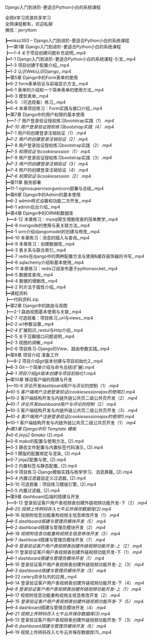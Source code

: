 Django入门到进阶-更适合Python小白的系统课程

全网it学习资源共享学习<br>全网课程都有，欢迎私聊<br>微信：jerryttom<br>

┣━mksz393 – Django入门到进阶-更适合Python小白的系统课程<br> ┣━第1章 Django入门到进阶-更适合Python小白的系统课程<br> ┣━1-4 关于项目创建问题补充说明_.mp4<br> ┣━1-1 Django入门到进阶-更适合Python小白的系统课程-引言_.mp4<br> ┣━1-3 项目创建于配置介绍_.mp4<br> ┣━1-2 认识Web认识Django_.mp4<br> ┣━第5章 Django中的Form表单的使用<br> ┣━5-2 form表单验证与前端显示方法_.mp4<br> ┣━5-1 表单的介绍和一个简单表单的使用方法_.mp4<br> ┣━5-3 模型表单_.mp4<br> ┣━5-5 （可选观看）练习_.mp4<br> ┣━5-4 本章项目练习：Form实践与接口介绍_.mp4<br> ┣━第7章 Django中的用户权限的基本使用<br> ┣━7-7 用户登录验证授权练习bootstrap实践（1）_.mp4<br> ┣━7-10 用户登录验证授权练习bootstrap实践（4）_.mp4<br> ┣━7-1 用户的创建登录注销验证（1）_.mp4<br> ┣━7-2 用户的创建登录注销验证（2）_.mp4<br> ┣━7-8 用户登录验证授权练习bootstrap实践（2）_.mp4<br> ┣━7-5 权限验证与cookiesession（1）_.mp4<br> ┣━7-9 用户登录验证授权练习bootstrap实践（3）_.mp4<br> ┣━7-3 用户的创建登录注销验证（3）_.mp4<br> ┣━7-4 用户的创建登录注销验证（4）_.mp4<br> ┣━7-6 权限验证与cookiesession（2）_.mp4<br> ┣━第11章 服务部署<br> ┣━11-1 nginxsupervisorgunicorn部署与总结_.mp4<br> ┣━第6章 Django中的Admin的基本使用<br> ┣━6-2 admin样式设置和功能二次开发_.mp4<br> ┣━6-1 admin后台介绍_.mp4<br> ┣━第4章 Django中的ORM和数据库<br> ┣━4-12 本章练习：mysql原生增删改查的简单教学_.mp4<br> ┣━4-8 mongodb的使用与表关联方法_.mp4<br> ┣━4-1 orm介绍djangomodel的创建与修改_.mp4<br> ┣━4-10 本章练习：消息的插入与查询_.mp4<br> ┣━4-9 本章练习：创建数据库_.mp4<br> ┣━4-3 表关系与联合索引_.mp4<br> ┣━4-7 redis在django中的两种配置方法与使用&amp;缓存装饰器的书写_.mp4<br> ┣━4-6 sqlachemy介绍和基本使用_.mp4<br> ┣━4-11 本章练习：redis订阅发布基于pythonsocket_.mp4<br> ┣━4-5 数据库查询_.mp4<br> ┣━4-4 数据的增删改_.mp4<br> ┣━4-2 列方法于属性介绍_.mp4<br> ┣━课程资料<br> ┣━代码资料.zip<br> ┣━第2章 Django中的路由与视图<br> ┣━2-1 路由视图基本使用与关联_.mp4<br> ┣━2-7 可选观看：项目练习_url与views_.mp4<br> ┣━2-2 url参数设置_.mp4<br> ┣━2-4 扩展知识_restul与http介绍_.mp4<br> ┣━2-5 关于豆瓣接口问题说明_.mp4<br> ┣━2-3 视图的讲解_.mp4<br> ┣━2-6 项目练习-Django的View、路由参数实践_.mp4<br> ┣━第8章 项目介绍 准备工作<br> ┣━8-2 项目介绍git版本创建与项目初始化2_.mp4<br> ┣━8-3 Git一个简单介绍与命令总结(扩展)_.mp4<br> ┣━8-1 项目介绍git版本创建与项目初始化1_.mp4<br> ┣━第10章 移动客户端的搭建与开发<br> ┣━10-6 评论开发dashboard用户与评论的控制（1）_.mp4<br> ┣━10-5 客户端用户注册登录验证(cookiesessionajax的使用2)_.mp4<br> ┣━10-2 客户端结构开发与内链外链公共页二级公共页开发（2）_.mp4<br> ┣━10-7 评论开发dashboard用户与评论的控制（2）_.mp4<br> ┣━10-3 客户端结构开发与内链外链公共页二级公共页开发（3）_.mp4<br> ┣━10-4 客户端用户注册登录验证(cookiesessionajax的使用1)_.mp4<br> ┣━10-1 客户端结构开发与内链外链公共页二级公共页开发（1）_.mp4<br> ┣━第3章 Django中的 Template 模板<br> ┣━3-6 jinja2与mako_ (2).mp4<br> ┣━3-8 mako的配置与使用方法_ (2).mp4<br> ┣━3-3 静态文件配置与内置标签代码演示_ (2).mp4<br> ┣━3-1 模版的配置绑定与渲染_ (2).mp4<br> ┣━3-7 jinja2配置与使_ (2).mp4<br> ┣━3-2 内置标签与静态配置_ (2).mp4<br> ┣━3-9 项目练习-Django模板实践与枚举学习、消息屏蔽_ (2).mp4<br> ┣━3-4 内置过滤器自定义过滤器_ (2).mp4<br> ┣━3-10 可选观看：项目练习模版引擎_ (2).mp4<br> ┣━3-5 内置过滤器_ (2).mp4<br> ┣━第9章 dashboard后端的搭建与开发<br> ┣━9-12 登录验证客户用户表视频表创建外链视频功能开发-下（2）_.mp4<br> ┣━9-20 视频上传转码存入七牛云并保存数据库(2)_.mp4<br> ┣━9-16 视频附信息功能重构视频主信息修改开发（1）_.mp4<br> ┣━9-5 dashboard搭建与管理员模块开发（5）_.mp4<br> ┣━9-2 dashboard搭建与管理员模块开发（2）_.mp4<br> ┣━9-18 视频附信息功能重构视频主信息修改开发（3）_.mp4<br> ┣━9-7 dashboard搭建与管理员模块开发（7）_.mp4<br> ┣━9-9 登录验证客户用户表视频表创建外链视频功能开发-上（2）_.mp4<br> ┣━9-11 登录验证客户用户表视频表创建外链视频功能开发-下（1）_.mp4<br> ┣━9-1 dashboard搭建与管理员模块开发（1）_.mp4<br> ┣━9-10 登录验证客户用户表视频表创建外链视频功能开发-上（3）_.mp4<br> ┣━9-3 dashboard搭建与管理员模块开发（3）_.mp4<br> ┣━9-22 celery异步队列的应用_.mp4<br> ┣━9-14 登录验证客户用户表视频表创建外链视频功能开发-下（4）_.mp4<br> ┣━9-8 登录验证客户用户表视频表创建外链视频功能开发-上（1）_.mp4<br> ┣━9-17 视频附信息功能重构视频主信息修改开发（2）_.mp4<br> ┣━9-15 登录验证客户用户表视频表创建外链视频功能开发-下（5）_.mp4<br> ┣━9-4 dashboard搭建与管理员模块开发（4）_.mp4<br> ┣━9-21 视频上传转码存入七牛云并保存数据库(3)_.mp4<br> ┣━9-13 登录验证客户用户表视频表创建外链视频功能开发-下（3）_.mp4<br> ┣━9-6 dashboard搭建与管理员模块开发（6）_.mp4<br> ┣━9-19 视频上传转码存入七牛云并保存数据库(1)_.mp4